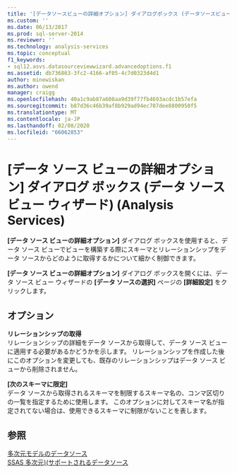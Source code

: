 ```yaml
---
title: '[データソースビューの詳細オプション] ダイアログボックス (データソースビューウィザード) (Analysis Services) |Microsoft Docs'
ms.custom: ''
ms.date: 06/13/2017
ms.prod: sql-server-2014
ms.reviewer: ''
ms.technology: analysis-services
ms.topic: conceptual
f1_keywords:
- sql12.asvs.datasourceviewwizard.advancedoptions.f1
ms.assetid: db736863-3fc2-4166-af05-4c7d0323d4d1
author: minewiskan
ms.author: owend
manager: craigg
ms.openlocfilehash: 40a1c9ab87a608aa9d39f77fb4693acdc1b57efa
ms.sourcegitcommit: b87d36c46b39af8b929ad94ec707dee8800950f5
ms.translationtype: MT
ms.contentlocale: ja-JP
ms.lasthandoff: 02/08/2020
ms.locfileid: "66062853"
---
```

# <a name="advanced-data-source-view-options-dialog-box-data-source-view-wizard-analysis-services"></a>[データ ソース ビューの詳細オプション] ダイアログ ボックス (データ ソース ビュー ウィザード) (Analysis Services)
  
  **[データ ソース ビューの詳細オプション]** ダイアログ ボックスを使用すると、データ ソース ビューでビューを構築する際にスキーマとリレーションシップをデータ ソースからどのように取得するかについて細かく制御できます。  
  
 
  **[データ ソース ビューの詳細オプション]** ダイアログ ボックスを開くには、データ ソース ビュー ウィザードの **[データ ソースの選択]** ページの **[詳細設定]** をクリックします。  
  
## <a name="options"></a>オプション  
 **リレーションシップの取得**  
 リレーションシップの詳細をデータ ソースから取得して、データ ソース ビューに適用する必要があるかどうかを示します。 リレーションシップを作成した後にこのオプションを変更しても、既存のリレーションシップはデータ ソース ビューから削除されません。  
  
 **[次のスキーマに限定]**  
 データ ソースから取得されるスキーマを制限するスキーマ名の、コンマ区切りの一覧を指定するために使用します。 このオプションに対してスキーマ名が指定されてない場合は、使用できるスキーマに制限がないことを表します。  
  
## <a name="see-also"></a>参照  
 [多次元モデルのデータソース](multidimensional-models/data-sources-in-multidimensional-models.md)   
 [SSAS 多次元&#41;&#40;サポートされるデータソース](multidimensional-models/supported-data-sources-ssas-multidimensional.md)  
  
  

